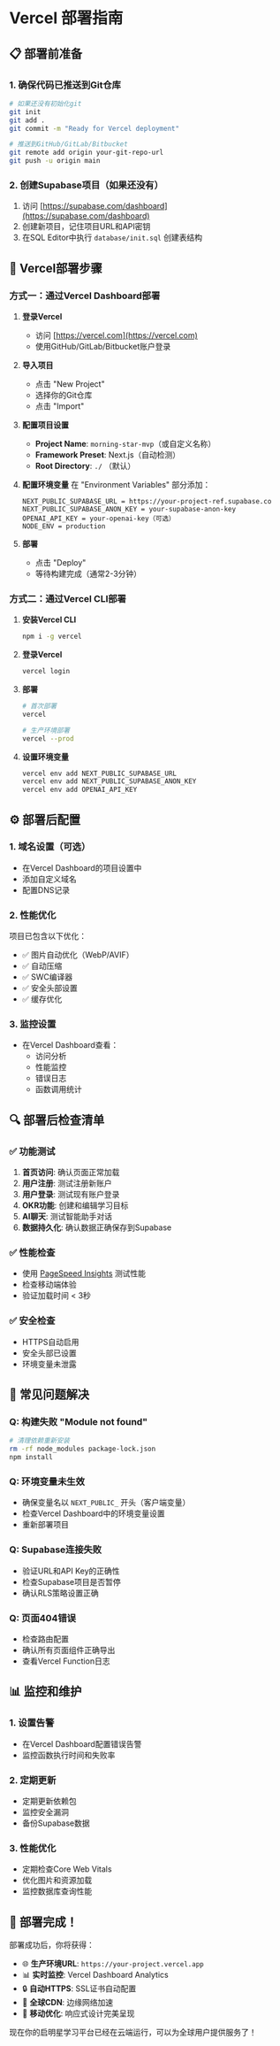 # Vercel 部署指南

## 📋 部署前准备

### 1. 确保代码已推送到Git仓库
```bash
# 如果还没有初始化git
git init
git add .
git commit -m "Ready for Vercel deployment"

# 推送到GitHub/GitLab/Bitbucket
git remote add origin your-git-repo-url
git push -u origin main
```

### 2. 创建Supabase项目（如果还没有）
1. 访问 [https://supabase.com/dashboard](https://supabase.com/dashboard)
2. 创建新项目，记住项目URL和API密钥
3. 在SQL Editor中执行 `database/init.sql` 创建表结构

## 🚀 Vercel部署步骤

### 方式一：通过Vercel Dashboard部署

1. **登录Vercel**
   - 访问 [https://vercel.com](https://vercel.com)
   - 使用GitHub/GitLab/Bitbucket账户登录

2. **导入项目**
   - 点击 "New Project"
   - 选择你的Git仓库
   - 点击 "Import"

3. **配置项目设置**
   - **Project Name**: `morning-star-mvp`（或自定义名称）
   - **Framework Preset**: Next.js（自动检测）
   - **Root Directory**: `./` （默认）

4. **配置环境变量**
   在 "Environment Variables" 部分添加：
   ```
   NEXT_PUBLIC_SUPABASE_URL = https://your-project-ref.supabase.co
   NEXT_PUBLIC_SUPABASE_ANON_KEY = your-supabase-anon-key
   OPENAI_API_KEY = your-openai-key（可选）
   NODE_ENV = production
   ```

5. **部署**
   - 点击 "Deploy"
   - 等待构建完成（通常2-3分钟）

### 方式二：通过Vercel CLI部署

1. **安装Vercel CLI**
   ```bash
   npm i -g vercel
   ```

2. **登录Vercel**
   ```bash
   vercel login
   ```

3. **部署**
   ```bash
   # 首次部署
   vercel

   # 生产环境部署
   vercel --prod
   ```

4. **设置环境变量**
   ```bash
   vercel env add NEXT_PUBLIC_SUPABASE_URL
   vercel env add NEXT_PUBLIC_SUPABASE_ANON_KEY
   vercel env add OPENAI_API_KEY
   ```

## ⚙️ 部署后配置

### 1. 域名设置（可选）
- 在Vercel Dashboard的项目设置中
- 添加自定义域名
- 配置DNS记录

### 2. 性能优化
项目已包含以下优化：
- ✅ 图片自动优化（WebP/AVIF）
- ✅ 自动压缩
- ✅ SWC编译器
- ✅ 安全头部设置
- ✅ 缓存优化

### 3. 监控设置
- 在Vercel Dashboard查看：
  - 访问分析
  - 性能监控  
  - 错误日志
  - 函数调用统计

## 🔍 部署后检查清单

### ✅ 功能测试
1. **首页访问**: 确认页面正常加载
2. **用户注册**: 测试注册新账户
3. **用户登录**: 测试现有账户登录
4. **OKR功能**: 创建和编辑学习目标
5. **AI聊天**: 测试智能助手对话
6. **数据持久化**: 确认数据正确保存到Supabase

### ✅ 性能检查
- 使用 [PageSpeed Insights](https://pagespeed.web.dev/) 测试性能
- 检查移动端体验
- 验证加载时间 < 3秒

### ✅ 安全检查
- HTTPS自动启用
- 安全头部已设置
- 环境变量未泄露

## 🐛 常见问题解决

### Q: 构建失败 "Module not found"
```bash
# 清理依赖重新安装
rm -rf node_modules package-lock.json
npm install
```

### Q: 环境变量未生效
- 确保变量名以 `NEXT_PUBLIC_` 开头（客户端变量）
- 检查Vercel Dashboard中的环境变量设置
- 重新部署项目

### Q: Supabase连接失败  
- 验证URL和API Key的正确性
- 检查Supabase项目是否暂停
- 确认RLS策略设置正确

### Q: 页面404错误
- 检查路由配置
- 确认所有页面组件正确导出
- 查看Vercel Function日志

## 📊 监控和维护

### 1. 设置告警
- 在Vercel Dashboard配置错误告警
- 监控函数执行时间和失败率

### 2. 定期更新
- 定期更新依赖包
- 监控安全漏洞
- 备份Supabase数据

### 3. 性能优化
- 定期检查Core Web Vitals
- 优化图片和资源加载
- 监控数据库查询性能

## 🎉 部署完成！

部署成功后，你将获得：
- 🌐 **生产环境URL**: `https://your-project.vercel.app`
- 📊 **实时监控**: Vercel Dashboard Analytics  
- 🔒 **自动HTTPS**: SSL证书自动配置
- 🚀 **全球CDN**: 边缘网络加速
- 📱 **移动优化**: 响应式设计完美呈现

现在你的启明星学习平台已经在云端运行，可以为全球用户提供服务了！